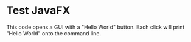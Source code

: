 # Test JavaFX

This code opens a GUI with a "Hello World" button.
Each click will print "Hello World" onto the command line.
